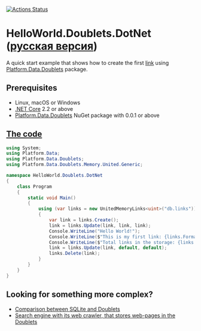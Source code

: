 [![Actions Status](https://github.com/linksplatform/HelloWorld.Doublets.DotNet/workflows/CI/badge.svg)](https://github.com/linksplatform/HelloWorld.Doublets.DotNet/actions?workflow=CI)

# HelloWorld.Doublets.DotNet ([русская версия](https://github.com/linksplatform/HelloWorld.Doublets.DotNet/blob/master/README.ru.md))

A quick start example that shows how to create the first [link](https://github.com/Konard/LinksPlatform/wiki/FAQ#what-does-the-link-mean) using [Platform.Data.Doublets](https://github.com/linksplatform/Data.Doublets) package.

## Prerequisites
* Linux, macOS or Windows
* [.NET Core](https://dotnet.microsoft.com/download) 2.2 or above
* [Platform.Data.Doublets](https://www.nuget.org/packages/Platform.Data.Doublets) NuGet package with 0.0.1 or above

## [The code](https://github.com/linksplatform/HelloWorld.Doublets.DotNet/blob/master/Program.cs)

```C#
using System;
using Platform.Data;
using Platform.Data.Doublets;
using Platform.Data.Doublets.Memory.United.Generic;

namespace HelloWorld.Doublets.DotNet
{
    class Program
    {
        static void Main()
        {
            using (var links = new UnitedMemoryLinks<uint>("db.links"))
            {
                var link = links.Create();
                link = links.Update(link, link, link);
                Console.WriteLine("Hello World!");
                Console.WriteLine($"This is my first link: {links.Format(link)}");
                Console.WriteLine($"Total links in the storage: {links.Count()}.");
                link = links.Update(link, default, default);
                links.Delete(link);
            }
        }
    }
}

```

## Looking for something more complex?
* [Comparison between SQLite and Doublets](https://github.com/linksplatform/Comparisons.SQLiteVSDoublets)
* [Search engine with its web crawler, that stores web-pages in the Doublets](https://github.com/linksplatform/Crawler)
